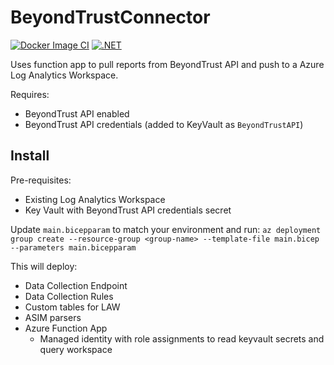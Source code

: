# BeyondTrustConnector

[![Docker Image CI](https://github.com/FrodeHus/BeyondTrustConnector/actions/workflows/docker-image.yml/badge.svg)](https://github.com/FrodeHus/BeyondTrustConnector/actions/workflows/docker-image.yml)
[![.NET](https://github.com/FrodeHus/BeyondTrustConnector/actions/workflows/dotnet.yml/badge.svg)](https://github.com/FrodeHus/BeyondTrustConnector/actions/workflows/dotnet.yml)

Uses function app to pull reports from BeyondTrust API and push to a Azure Log Analytics Workspace.

Requires:
- BeyondTrust API enabled
- BeyondTrust API credentials (added to KeyVault as `BeyondTrustAPI`)

## Install

Pre-requisites:
- Existing Log Analytics Workspace
- Key Vault with BeyondTrust API credentials secret

Update `main.bicepparam` to match your environment and run: `az deployment group create --resource-group <group-name> --template-file main.bicep --parameters main.bicepparam`

This will deploy:
- Data Collection Endpoint
- Data Collection Rules
- Custom tables for LAW
- ASIM parsers
- Azure Function App
  - Managed identity with role assignments to read keyvault secrets and query workspace
 

